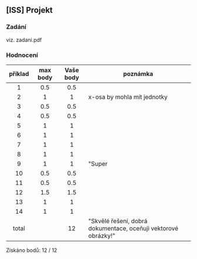 ## [ISS] Projekt

### Zadání

viz. zadani.pdf

### Hodnocení 

| **příklad** | **max body** | **Vaše body** | **poznámka** |
|:---:|:----:|:----:|-------------------------------------|
| 1|0.5|0.5| |
| 2|1|1|x-osa by mohla mít jednotky |
| 3|0.5|0.5| |
| 4|0.5|0.5| |
| 5|1|1| |
| 6|1|1| |
| 7|1|1| |
| 8|1|1| |
| 9|1|1|"Super| správná normalizace" |
| 10|0.5|0.5| |
| 11|0.5|0.5| |
| 12|1.5|1.5| |
| 13|1|1| |
| 14|1|1| |
| total||12|"Skvělé řešení, dobrá dokumentace, oceňuji vektorové obrázky!" |

Získáno bodů: 12 / 12
